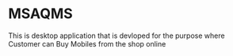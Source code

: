 # MSAQMS
This is desktop application that is devloped for the purpose where Customer can Buy Mobiles from the shop  online 

